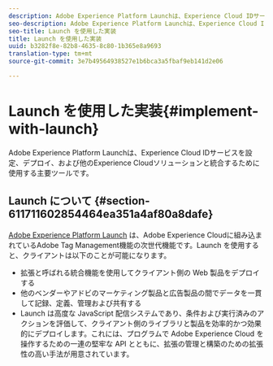 ```yaml
---
description: Adobe Experience Platform Launchは、Experience Cloud IDサービスを設定、デプロイ、および他のExperience Cloudソリューションと統合するために使用する主要ツールです。
seo-description: Adobe Experience Platform Launchは、Experience Cloud IDサービスを設定、デプロイ、および他のExperience Cloudソリューションと統合するために使用する主要ツールです。
seo-title: Launch を使用した実装
title: Launch を使用した実装
uuid: b3282f8e-82b8-4635-8c80-1b365e8a9693
translation-type: tm+mt
source-git-commit: 3e7b49564938527e1b6bca3a5fbaf9eb141d2e06

---
```



# Launch を使用した実装{#implement-with-launch}

Adobe Experience Platform Launchは、Experience Cloud IDサービスを設定、デプロイ、および他のExperience Cloudソリューションと統合するために使用する主要ツールです。

## Launch について {#section-611711602854464ea351a4af80a8dafe}

[Adobe Experience Platform Launch](https://docs.adobelaunch.com/) は、Adobe Experience Cloudに組み込まれているAdobe Tag Management機能の次世代機能です。Launch を使用すると、クライアントは以下のことが可能になります。

* 拡張と呼ばれる統合機能を使用してクライアント側の Web 製品をデプロイする
* 他のベンダーやアドビのマーケティング製品と広告製品の間でデータを一貫して記録、定義、管理および共有する
* Launch は高度な JavaScript 配信システムであり、条件および実行済みのアクションを評価して、クライアント側のライブラリと製品を効率的かつ効果的にデプロイします。これには、プログラムで Adobe Experience Cloud を操作するための一連の堅牢な API とともに、拡張の管理と構築のための拡張性の高い手法が用意されています。


